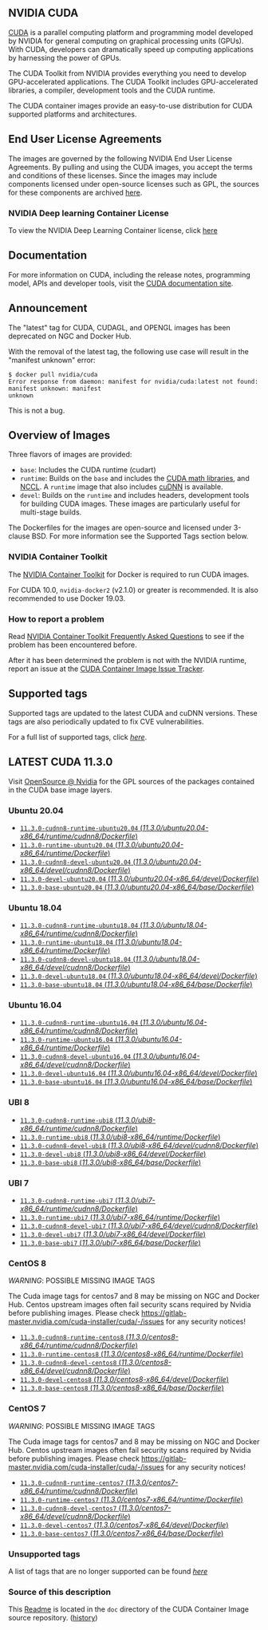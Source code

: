 ## NVIDIA CUDA

[CUDA](https://developer.nvidia.com/cuda-zone) is a parallel computing platform and programming model developed by NVIDIA for general computing on graphical processing units (GPUs). With CUDA, developers can dramatically speed up computing applications by harnessing the power of GPUs.

The CUDA Toolkit from NVIDIA provides everything you need to develop GPU-accelerated applications. The CUDA Toolkit includes GPU-accelerated libraries, a compiler, development tools and the CUDA runtime.

The CUDA container images provide an easy-to-use distribution for CUDA supported platforms and architectures.

## End User License Agreements

The images are governed by the following NVIDIA End User License Agreements. By pulling and using the CUDA images, you accept the terms and conditions of these licenses.
Since the images may include components licensed under open-source licenses such as GPL, the sources for these components are archived [here](https://developer.download.nvidia.com/compute/cuda/opensource/image).

### NVIDIA Deep learning Container License

To view the NVIDIA Deep Learning Container license, click [here](https://developer.nvidia.com/ngc/nvidia-deep-learning-container-license)

## Documentation

For more information on CUDA, including the release notes, programming model, APIs and developer tools, visit the [CUDA documentation site](https://docs.nvidia.com/cuda).

## Announcement

The "latest" tag for CUDA, CUDAGL, and OPENGL images has been deprecated on NGC and Docker Hub.

With the removal of the latest tag, the following use case will result in the "manifest unknown" error:

```
$ docker pull nvidia/cuda
Error response from daemon: manifest for nvidia/cuda:latest not found: manifest unknown: manifest
unknown
```

This is not a bug.

## Overview of Images

Three flavors of images are provided:
- `base`: Includes the CUDA runtime (cudart)
- `runtime`: Builds on the `base` and includes the [CUDA math libraries](https://developer.nvidia.com/gpu-accelerated-libraries), and [NCCL](https://developer.nvidia.com/nccl). A `runtime` image that also includes [cuDNN](https://developer.nvidia.com/cudnn) is available.
- `devel`: Builds on the `runtime` and includes headers, development tools for building CUDA images. These images are particularly useful for multi-stage builds.

The Dockerfiles for the images are open-source and licensed under 3-clause BSD. For more information see the Supported Tags section below.

### NVIDIA Container Toolkit

The [NVIDIA Container Toolkit](https://github.com/NVIDIA/nvidia-docker) for Docker is required to run CUDA images.

For CUDA 10.0, `nvidia-docker2` (v2.1.0) or greater is recommended. It is also recommended to use Docker 19.03.

### How to report a problem

Read [NVIDIA Container Toolkit Frequently Asked Questions](https://github.com/NVIDIA/nvidia-docker/wiki/Frequently-Asked-Questions) to see if the problem has been encountered before.

After it has been determined the problem is not with the NVIDIA runtime, report an issue at the [CUDA Container Image Issue Tracker](https://gitlab.com/nvidia/container-images/cuda/-/issues).

## Supported tags

Supported tags are updated to the latest CUDA and cuDNN versions. These tags are also periodically updated to fix CVE vulnerabilities.

For a full list of supported tags, click [*here*](https://gitlab.com/nvidia/container-images/cuda/blob/master/doc/supported-tags.md).

## LATEST CUDA 11.3.0

Visit [OpenSource @ Nvidia](https://developer.download.nvidia.com/compute/cuda/opensource/image/) for the GPL sources of the packages contained in the CUDA base image layers.


### Ubuntu 20.04

- [`11.3.0-cudnn8-runtime-ubuntu20.04` (*11.3.0/ubuntu20.04-x86_64/runtime/cudnn8/Dockerfile*)](https://gitlab.com/nvidia/container-images/cuda/blob/master/dist/11.3.0/ubuntu20.04-x86_64/runtime/cudnn8/Dockerfile)
- [`11.3.0-runtime-ubuntu20.04` (*11.3.0/ubuntu20.04-x86_64/runtime/Dockerfile*)](https://gitlab.com/nvidia/container-images/cuda/blob/master/dist/11.3.0/ubuntu20.04-x86_64/runtime/Dockerfile)
- [`11.3.0-cudnn8-devel-ubuntu20.04` (*11.3.0/ubuntu20.04-x86_64/devel/cudnn8/Dockerfile*)](https://gitlab.com/nvidia/container-images/cuda/blob/master/dist/11.3.0/ubuntu20.04-x86_64/devel/cudnn8/Dockerfile)
- [`11.3.0-devel-ubuntu20.04` (*11.3.0/ubuntu20.04-x86_64/devel/Dockerfile*)](https://gitlab.com/nvidia/container-images/cuda/blob/master/dist/11.3.0/ubuntu20.04-x86_64/devel/Dockerfile)
- [`11.3.0-base-ubuntu20.04` (*11.3.0/ubuntu20.04-x86_64/base/Dockerfile*)](https://gitlab.com/nvidia/container-images/cuda/blob/master/dist/11.3.0/ubuntu20.04-x86_64/base/Dockerfile)

### Ubuntu 18.04

- [`11.3.0-cudnn8-runtime-ubuntu18.04` (*11.3.0/ubuntu18.04-x86_64/runtime/cudnn8/Dockerfile*)](https://gitlab.com/nvidia/container-images/cuda/blob/master/dist/11.3.0/ubuntu18.04-x86_64/runtime/cudnn8/Dockerfile)
- [`11.3.0-runtime-ubuntu18.04` (*11.3.0/ubuntu18.04-x86_64/runtime/Dockerfile*)](https://gitlab.com/nvidia/container-images/cuda/blob/master/dist/11.3.0/ubuntu18.04-x86_64/runtime/Dockerfile)
- [`11.3.0-cudnn8-devel-ubuntu18.04` (*11.3.0/ubuntu18.04-x86_64/devel/cudnn8/Dockerfile*)](https://gitlab.com/nvidia/container-images/cuda/blob/master/dist/11.3.0/ubuntu18.04-x86_64/devel/cudnn8/Dockerfile)
- [`11.3.0-devel-ubuntu18.04` (*11.3.0/ubuntu18.04-x86_64/devel/Dockerfile*)](https://gitlab.com/nvidia/container-images/cuda/blob/master/dist/11.3.0/ubuntu18.04-x86_64/devel/Dockerfile)
- [`11.3.0-base-ubuntu18.04` (*11.3.0/ubuntu18.04-x86_64/base/Dockerfile*)](https://gitlab.com/nvidia/container-images/cuda/blob/master/dist/11.3.0/ubuntu18.04-x86_64/base/Dockerfile)

### Ubuntu 16.04

- [`11.3.0-cudnn8-runtime-ubuntu16.04` (*11.3.0/ubuntu16.04-x86_64/runtime/cudnn8/Dockerfile*)](https://gitlab.com/nvidia/container-images/cuda/blob/master/dist/11.3.0/ubuntu16.04-x86_64/runtime/cudnn8/Dockerfile)
- [`11.3.0-runtime-ubuntu16.04` (*11.3.0/ubuntu16.04-x86_64/runtime/Dockerfile*)](https://gitlab.com/nvidia/container-images/cuda/blob/master/dist/11.3.0/ubuntu16.04-x86_64/runtime/Dockerfile)
- [`11.3.0-cudnn8-devel-ubuntu16.04` (*11.3.0/ubuntu16.04-x86_64/devel/cudnn8/Dockerfile*)](https://gitlab.com/nvidia/container-images/cuda/blob/master/dist/11.3.0/ubuntu16.04-x86_64/devel/cudnn8/Dockerfile)
- [`11.3.0-devel-ubuntu16.04` (*11.3.0/ubuntu16.04-x86_64/devel/Dockerfile*)](https://gitlab.com/nvidia/container-images/cuda/blob/master/dist/11.3.0/ubuntu16.04-x86_64/devel/Dockerfile)
- [`11.3.0-base-ubuntu16.04` (*11.3.0/ubuntu16.04-x86_64/base/Dockerfile*)](https://gitlab.com/nvidia/container-images/cuda/blob/master/dist/11.3.0/ubuntu16.04-x86_64/base/Dockerfile)

### UBI 8

- [`11.3.0-cudnn8-runtime-ubi8` (*11.3.0/ubi8-x86_64/runtime/cudnn8/Dockerfile*)](https://gitlab.com/nvidia/container-images/cuda/blob/master/dist/11.3.0/ubi8-x86_64/runtime/cudnn8/Dockerfile)
- [`11.3.0-runtime-ubi8` (*11.3.0/ubi8-x86_64/runtime/Dockerfile*)](https://gitlab.com/nvidia/container-images/cuda/blob/master/dist/11.3.0/ubi8-x86_64/runtime/Dockerfile)
- [`11.3.0-cudnn8-devel-ubi8` (*11.3.0/ubi8-x86_64/devel/cudnn8/Dockerfile*)](https://gitlab.com/nvidia/container-images/cuda/blob/master/dist/11.3.0/ubi8-x86_64/devel/cudnn8/Dockerfile)
- [`11.3.0-devel-ubi8` (*11.3.0/ubi8-x86_64/devel/Dockerfile*)](https://gitlab.com/nvidia/container-images/cuda/blob/master/dist/11.3.0/ubi8-x86_64/devel/Dockerfile)
- [`11.3.0-base-ubi8` (*11.3.0/ubi8-x86_64/base/Dockerfile*)](https://gitlab.com/nvidia/container-images/cuda/blob/master/dist/11.3.0/ubi8-x86_64/base/Dockerfile)

### UBI 7

- [`11.3.0-cudnn8-runtime-ubi7` (*11.3.0/ubi7-x86_64/runtime/cudnn8/Dockerfile*)](https://gitlab.com/nvidia/container-images/cuda/blob/master/dist/11.3.0/ubi7-x86_64/runtime/cudnn8/Dockerfile)
- [`11.3.0-runtime-ubi7` (*11.3.0/ubi7-x86_64/runtime/Dockerfile*)](https://gitlab.com/nvidia/container-images/cuda/blob/master/dist/11.3.0/ubi7-x86_64/runtime/Dockerfile)
- [`11.3.0-cudnn8-devel-ubi7` (*11.3.0/ubi7-x86_64/devel/cudnn8/Dockerfile*)](https://gitlab.com/nvidia/container-images/cuda/blob/master/dist/11.3.0/ubi7-x86_64/devel/cudnn8/Dockerfile)
- [`11.3.0-devel-ubi7` (*11.3.0/ubi7-x86_64/devel/Dockerfile*)](https://gitlab.com/nvidia/container-images/cuda/blob/master/dist/11.3.0/ubi7-x86_64/devel/Dockerfile)
- [`11.3.0-base-ubi7` (*11.3.0/ubi7-x86_64/base/Dockerfile*)](https://gitlab.com/nvidia/container-images/cuda/blob/master/dist/11.3.0/ubi7-x86_64/base/Dockerfile)

### CentOS 8

*WARNING*: POSSIBLE MISSING IMAGE TAGS

The Cuda image tags for centos7 and 8 may be missing on NGC and Docker Hub. Centos upstream images often fail security scans required by Nvidia before publishing images. Please check https://gitlab-master.nvidia.com/cuda-installer/cuda/-/issues for any security notices!

- [`11.3.0-cudnn8-runtime-centos8` (*11.3.0/centos8-x86_64/runtime/cudnn8/Dockerfile*)](https://gitlab.com/nvidia/container-images/cuda/blob/master/dist/11.3.0/centos8-x86_64/runtime/cudnn8/Dockerfile)
- [`11.3.0-runtime-centos8` (*11.3.0/centos8-x86_64/runtime/Dockerfile*)](https://gitlab.com/nvidia/container-images/cuda/blob/master/dist/11.3.0/centos8-x86_64/runtime/Dockerfile)
- [`11.3.0-cudnn8-devel-centos8` (*11.3.0/centos8-x86_64/devel/cudnn8/Dockerfile*)](https://gitlab.com/nvidia/container-images/cuda/blob/master/dist/11.3.0/centos8-x86_64/devel/cudnn8/Dockerfile)
- [`11.3.0-devel-centos8` (*11.3.0/centos8-x86_64/devel/Dockerfile*)](https://gitlab.com/nvidia/container-images/cuda/blob/master/dist/11.3.0/centos8-x86_64/devel/Dockerfile)
- [`11.3.0-base-centos8` (*11.3.0/centos8-x86_64/base/Dockerfile*)](https://gitlab.com/nvidia/container-images/cuda/blob/master/dist/11.3.0/centos8-x86_64/base/Dockerfile)

### CentOS 7

*WARNING*: POSSIBLE MISSING IMAGE TAGS

The Cuda image tags for centos7 and 8 may be missing on NGC and Docker Hub. Centos upstream images often fail security scans required by Nvidia before publishing images. Please check https://gitlab-master.nvidia.com/cuda-installer/cuda/-/issues for any security notices!

- [`11.3.0-cudnn8-runtime-centos7` (*11.3.0/centos7-x86_64/runtime/cudnn8/Dockerfile*)](https://gitlab.com/nvidia/container-images/cuda/blob/master/dist/11.3.0/centos7-x86_64/runtime/cudnn8/Dockerfile)
- [`11.3.0-runtime-centos7` (*11.3.0/centos7-x86_64/runtime/Dockerfile*)](https://gitlab.com/nvidia/container-images/cuda/blob/master/dist/11.3.0/centos7-x86_64/runtime/Dockerfile)
- [`11.3.0-cudnn8-devel-centos7` (*11.3.0/centos7-x86_64/devel/cudnn8/Dockerfile*)](https://gitlab.com/nvidia/container-images/cuda/blob/master/dist/11.3.0/centos7-x86_64/devel/cudnn8/Dockerfile)
- [`11.3.0-devel-centos7` (*11.3.0/centos7-x86_64/devel/Dockerfile*)](https://gitlab.com/nvidia/container-images/cuda/blob/master/dist/11.3.0/centos7-x86_64/devel/Dockerfile)
- [`11.3.0-base-centos7` (*11.3.0/centos7-x86_64/base/Dockerfile*)](https://gitlab.com/nvidia/container-images/cuda/blob/master/dist/11.3.0/centos7-x86_64/base/Dockerfile)

### Unsupported tags

A list of tags that are no longer supported can be found [*here*](https://gitlab.com/nvidia/container-images/cuda/blob/master/doc/unsupported-tags.md)

### Source of this description

This [Readme](https://gitlab.com/nvidia/container-images/cuda/blob/master/doc/README.md) is located in the `doc` directory of the CUDA Container Image source repository. ([history](https://gitlab.com/nvidia/container-images/cuda/commits/master/doc/README.md))